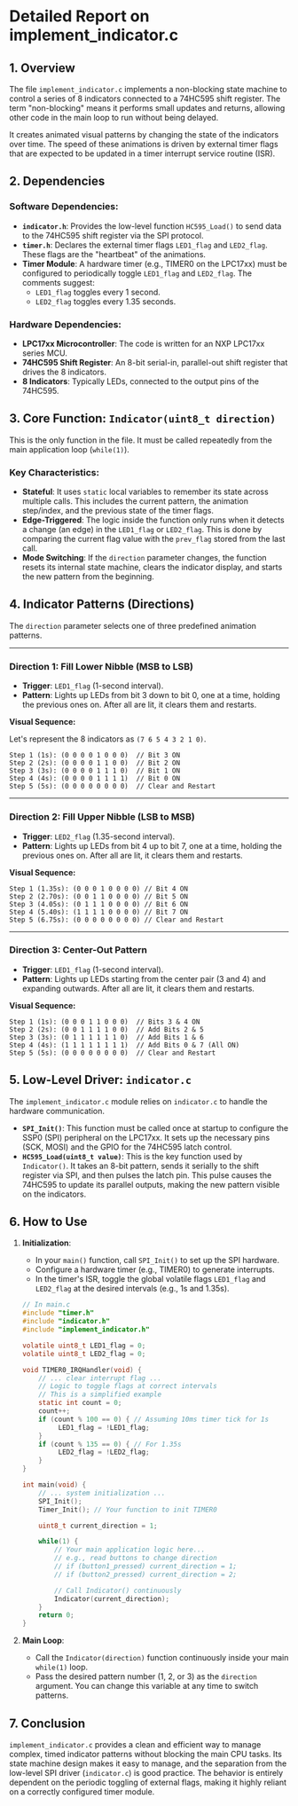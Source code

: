 # Detailed Report on implement_indicator.c

## 1. Overview

The file `implement_indicator.c` implements a non-blocking state machine to control a series of 8 indicators connected to a 74HC595 shift register. The term "non-blocking" means it performs small updates and returns, allowing other code in the main loop to run without being delayed.

It creates animated visual patterns by changing the state of the indicators over time. The speed of these animations is driven by external timer flags that are expected to be updated in a timer interrupt service routine (ISR).

## 2. Dependencies

### Software Dependencies:
- **`indicator.h`**: Provides the low-level function `HC595_Load()` to send data to the 74HC595 shift register via the SPI protocol.
- **`timer.h`**: Declares the external timer flags `LED1_flag` and `LED2_flag`. These flags are the "heartbeat" of the animations.
- **Timer Module**: A hardware timer (e.g., TIMER0 on the LPC17xx) must be configured to periodically toggle `LED1_flag` and `LED2_flag`. The comments suggest:
    - `LED1_flag` toggles every 1 second.
    - `LED2_flag` toggles every 1.35 seconds.

### Hardware Dependencies:
- **LPC17xx Microcontroller**: The code is written for an NXP LPC17xx series MCU.
- **74HC595 Shift Register**: An 8-bit serial-in, parallel-out shift register that drives the 8 indicators.
- **8 Indicators**: Typically LEDs, connected to the output pins of the 74HC595.

## 3. Core Function: `Indicator(uint8_t direction)`

This is the only function in the file. It must be called repeatedly from the main application loop (`while(1)`).

### Key Characteristics:
- **Stateful**: It uses `static` local variables to remember its state across multiple calls. This includes the current pattern, the animation step/index, and the previous state of the timer flags.
- **Edge-Triggered**: The logic inside the function only runs when it detects a change (an edge) in the `LED1_flag` or `LED2_flag`. This is done by comparing the current flag value with the `prev_flag` stored from the last call.
- **Mode Switching**: If the `direction` parameter changes, the function resets its internal state machine, clears the indicator display, and starts the new pattern from the beginning.

## 4. Indicator Patterns (Directions)

The `direction` parameter selects one of three predefined animation patterns.

---

### Direction 1: Fill Lower Nibble (MSB to LSB)

- **Trigger**: `LED1_flag` (1-second interval).
- **Pattern**: Lights up LEDs from bit 3 down to bit 0, one at a time, holding the previous ones on. After all are lit, it clears them and restarts.

**Visual Sequence:**

Let's represent the 8 indicators as `(7 6 5 4 3 2 1 0)`.

```
Step 1 (1s): (0 0 0 0 1 0 0 0)  // Bit 3 ON
Step 2 (2s): (0 0 0 0 1 1 0 0)  // Bit 2 ON
Step 3 (3s): (0 0 0 0 1 1 1 0)  // Bit 1 ON
Step 4 (4s): (0 0 0 0 1 1 1 1)  // Bit 0 ON
Step 5 (5s): (0 0 0 0 0 0 0 0)  // Clear and Restart
```

---

### Direction 2: Fill Upper Nibble (LSB to MSB)

- **Trigger**: `LED2_flag` (1.35-second interval).
- **Pattern**: Lights up LEDs from bit 4 up to bit 7, one at a time, holding the previous ones on. After all are lit, it clears them and restarts.

**Visual Sequence:**

```
Step 1 (1.35s): (0 0 0 1 0 0 0 0) // Bit 4 ON
Step 2 (2.70s): (0 0 1 1 0 0 0 0) // Bit 5 ON
Step 3 (4.05s): (0 1 1 1 0 0 0 0) // Bit 6 ON
Step 4 (5.40s): (1 1 1 1 0 0 0 0) // Bit 7 ON
Step 5 (6.75s): (0 0 0 0 0 0 0 0) // Clear and Restart
```

---

### Direction 3: Center-Out Pattern

- **Trigger**: `LED1_flag` (1-second interval).
- **Pattern**: Lights up LEDs starting from the center pair (3 and 4) and expanding outwards. After all are lit, it clears them and restarts.

**Visual Sequence:**

```
Step 1 (1s): (0 0 0 1 1 0 0 0)  // Bits 3 & 4 ON
Step 2 (2s): (0 0 1 1 1 1 0 0)  // Add Bits 2 & 5
Step 3 (3s): (0 1 1 1 1 1 1 0)  // Add Bits 1 & 6
Step 4 (4s): (1 1 1 1 1 1 1 1)  // Add Bits 0 & 7 (All ON)
Step 5 (5s): (0 0 0 0 0 0 0 0)  // Clear and Restart
```

## 5. Low-Level Driver: `indicator.c`

The `implement_indicator.c` module relies on `indicator.c` to handle the hardware communication.

- **`SPI_Init()`**: This function must be called once at startup to configure the SSP0 (SPI) peripheral on the LPC17xx. It sets up the necessary pins (SCK, MOSI) and the GPIO for the 74HC595 latch control.
- **`HC595_Load(uint8_t value)`**: This is the key function used by `Indicator()`. It takes an 8-bit pattern, sends it serially to the shift register via SPI, and then pulses the latch pin. This pulse causes the 74HC595 to update its parallel outputs, making the new pattern visible on the indicators.

## 6. How to Use

1.  **Initialization**:
    - In your `main()` function, call `SPI_Init()` to set up the SPI hardware.
    - Configure a hardware timer (e.g., TIMER0) to generate interrupts.
    - In the timer's ISR, toggle the global volatile flags `LED1_flag` and `LED2_flag` at the desired intervals (e.g., 1s and 1.35s).

    ```c
    // In main.c
    #include "timer.h"
    #include "indicator.h"
    #include "implement_indicator.h"

    volatile uint8_t LED1_flag = 0;
    volatile uint8_t LED2_flag = 0;

    void TIMER0_IRQHandler(void) {
        // ... clear interrupt flag ...
        // Logic to toggle flags at correct intervals
        // This is a simplified example
        static int count = 0;
        count++;
        if (count % 100 == 0) { // Assuming 10ms timer tick for 1s
             LED1_flag = !LED1_flag;
        }
        if (count % 135 == 0) { // For 1.35s
             LED2_flag = !LED2_flag;
        }
    }

    int main(void) {
        // ... system initialization ...
        SPI_Init();
        Timer_Init(); // Your function to init TIMER0

        uint8_t current_direction = 1;

        while(1) {
            // Your main application logic here...
            // e.g., read buttons to change direction
            // if (button1_pressed) current_direction = 1;
            // if (button2_pressed) current_direction = 2;

            // Call Indicator() continuously
            Indicator(current_direction);
        }
        return 0;
    }
    ```

2.  **Main Loop**:
    - Call the `Indicator(direction)` function continuously inside your main `while(1)` loop.
    - Pass the desired pattern number (1, 2, or 3) as the `direction` argument. You can change this variable at any time to switch patterns.

## 7. Conclusion

`implement_indicator.c` provides a clean and efficient way to manage complex, timed indicator patterns without blocking the main CPU tasks. Its state machine design makes it easy to manage, and the separation from the low-level SPI driver (`indicator.c`) is good practice. The behavior is entirely dependent on the periodic toggling of external flags, making it highly reliant on a correctly configured timer module.
